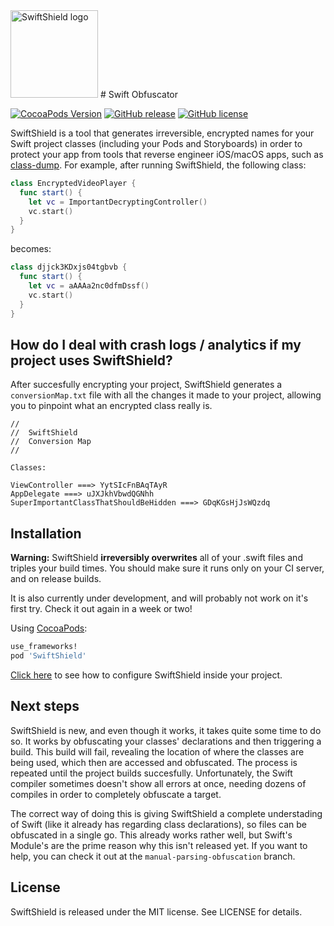<img src="http://i.imgur.com/0ksj7Gh.png" alt="SwiftShield logo" height="140" >
# Swift Obfuscator

[![CocoaPods Version](https://cocoapod-badges.herokuapp.com/v/SwiftShield/badge.png)](http://cocoadocs.org/docsets/SwiftShield)
[![GitHub release](https://img.shields.io/github/tag/rockbruno/swiftshield.svg)](https://github.com/rockbruno/swiftshield/releases)
[![GitHub license](https://img.shields.io/badge/license-MIT-lightgrey.svg)](https://raw.githubusercontent.com/rockbruno/swiftshield/master/LICENSE)

SwiftShield is a tool that generates irreversible, encrypted names for your Swift project classes (including your Pods and Storyboards) in order to protect your app from tools that reverse engineer iOS/macOS apps, such as [class-dump](http://stevenygard.com/projects/class-dump/).
For example, after running SwiftShield, the following class:
```swift
class EncryptedVideoPlayer {
  func start() {
    let vc = ImportantDecryptingController()
    vc.start()
  }
}
```
becomes:
```swift
class djjck3KDxjs04tgbvb {
  func start() {
    let vc = aAAAa2nc0dfmDssf()
    vc.start()
  }
}
```


## How do I deal with crash logs / analytics if my project uses SwiftShield?

After succesfully encrypting your project, SwiftShield generates a `conversionMap.txt` file with all the changes it made to your project, allowing you to pinpoint what an encrypted class really is.
````
//
//  SwiftShield
//  Conversion Map
//

Classes:

ViewController ===> YytSIcFnBAqTAyR
AppDelegate ===> uJXJkhVbwdQGNhh
SuperImportantClassThatShouldBeHidden ===> GDqKGsHjJsWQzdq
````


## Installation

**Warning:** SwiftShield **irreversibly overwrites** all of your .swift files and triples your build times. You should make sure it runs only on your CI server, and on release builds.

It is also currently under development, and will probably not work on it's first try. Check it out again in a week or two!

Using [CocoaPods](http://cocoapods.org/):

```ruby
use_frameworks!
pod 'SwiftShield'
```

[Click here](https://github.com/rockbruno/swiftshield/blob/master/CONFIGURATION.md) to see how to configure SwiftShield inside your project.


## Next steps

SwiftShield is new, and even though it works, it takes quite some time to do so. It works by obfuscating your classes' declarations and then triggering a build. This build will fail, revealing the location of where the classes are being used, which then are accessed and obfuscated. The process is repeated until the project builds succesfully. Unfortunately, the Swift compiler sometimes doesn't show all errors at once, needing dozens of compiles in order to completely obfuscate a target.

The correct way of doing this is giving SwiftShield a complete understading of Swift (like it already has regarding class declarations), so files can be obfuscated in a single go. This already works rather well, but Swift's Module's are the prime reason why this isn't released yet. If you want to help, you can check it out at the `manual-parsing-obfuscation` branch.

## License

SwiftShield is released under the MIT license. See LICENSE for details.
